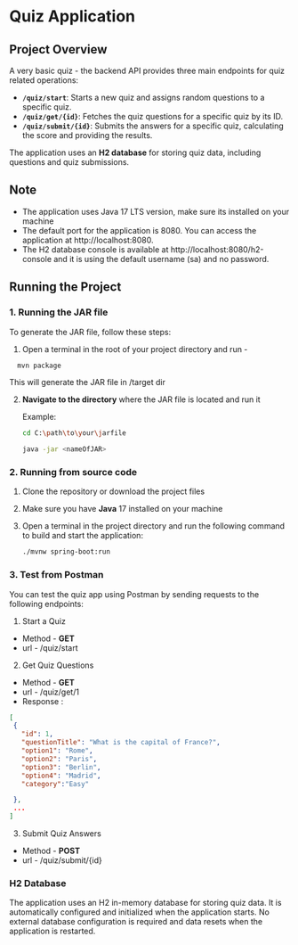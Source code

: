# Quiz Application

## Project Overview

A very basic quiz - the backend API provides three main endpoints for quiz related operations:

- **`/quiz/start`**: Starts a new quiz and assigns random questions to a specific quiz.
- **`/quiz/get/{id}`**: Fetches the quiz questions for a specific quiz by its ID.
- **`/quiz/submit/{id}`**: Submits the answers for a specific quiz, calculating the score and providing the results.

The application uses an **H2 database** for storing quiz data, including questions and quiz submissions.


## Note

- The application uses Java 17  LTS version, make sure its installed on your machine
- The default port for the application is 8080. You can access the application at http://localhost:8080.
- The H2 database console is available at http://localhost:8080/h2-console and it is using the default username (sa) and no password.

## Running the Project



### 1. **Running the JAR file**

To generate the JAR file, follow these steps:


1. Open a terminal in the root of your project directory and run - 
 ```bash
   mvn package
 ```
 This will generate the JAR file in /target dir

2. **Navigate to the directory** where the JAR file is located and run it
   
   Example:
   ```bash
   cd C:\path\to\your\jarfile

   java -jar <nameOfJAR>
    ```
### 2. **Running from source code**


1. Clone the repository or download the project files

2. Make sure you have **Java** 17 installed on your machine

3. Open a terminal in the project directory and run the following command to build and start the application:

   ```bash
   ./mvnw spring-boot:run
   ```

### 3. **Test from Postman**

You can test the quiz app using Postman by sending requests to the following endpoints:

1. Start a Quiz
 - Method - **GET**
 - url - /quiz/start

2. Get Quiz Questions
 - Method - **GET**
 - url - /quiz/get/1
 - Response : 

 ```JSON
 [
  {
    "id": 1,
    "questionTitle": "What is the capital of France?",
    "option1": "Rome",
    "option2": "Paris",
    "option3": "Berlin",
    "option4": "Madrid",
    "category":"Easy"

  },
  ...
]
```
3. Submit Quiz Answers
 - Method - **POST**
 - url - /quiz/submit/{id}




### H2 Database

The application uses an H2 in-memory database for storing quiz data. It is automatically configured and initialized when the application starts. No external database configuration is required and data resets when the application is restarted.
    

